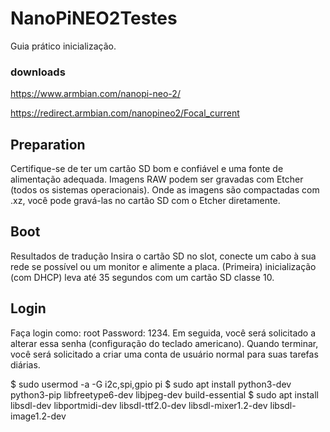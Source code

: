 # NanoPiNEO2Testes

Guia prático inicialização.


### downloads 

https://www.armbian.com/nanopi-neo-2/

https://redirect.armbian.com/nanopineo2/Focal_current

## Preparation

Certifique-se de ter um cartão SD bom e confiável e uma fonte de alimentação adequada. Imagens RAW podem ser gravadas com Etcher (todos os sistemas operacionais). Onde as imagens são compactadas com .xz, você pode gravá-las no cartão SD com o Etcher diretamente. 

## Boot

Resultados de tradução
Insira o cartão SD no slot, conecte um cabo à sua rede se possível ou um monitor e alimente a placa. (Primeira) inicialização (com DHCP) leva até 35 segundos com um cartão SD classe 10. 

## Login

Faça login como: root Password: 1234. Em seguida, você será solicitado a alterar essa senha (configuração do teclado americano). Quando terminar, você será solicitado a criar uma conta de usuário normal para suas tarefas diárias. 


  $ sudo usermod -a -G i2c,spi,gpio pi
  $ sudo apt install python3-dev python3-pip libfreetype6-dev libjpeg-dev build-essential
  $ sudo apt install libsdl-dev libportmidi-dev libsdl-ttf2.0-dev libsdl-mixer1.2-dev libsdl-image1.2-dev
